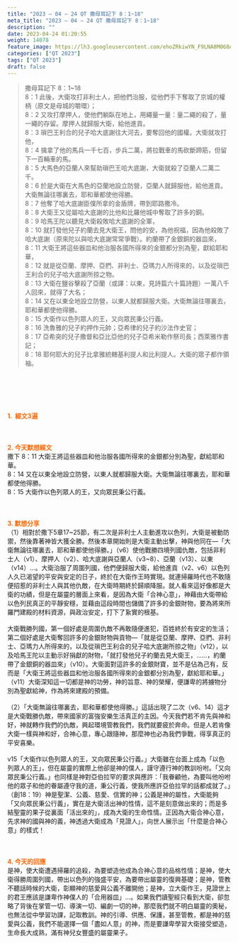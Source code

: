 ```yaml
---
title: "2023 – 04 – 24 QT 撒母耳記下 8：1~18"
meta_title: "2023 – 04 – 24 QT 撒母耳記下 8：1~18"
description: ""
date: 2023-04-24 01:20:55
weight: 14078
feature_image: https://lh3.googleusercontent.com/ehoZRkiwYN_F9LNA8M068AYxt73EavCZno-PD1cJRuf5BbSkQVUWr3gNEbt5kSs28Pb_Elg17kSrtf9ybWvojWoMV6I4tPM3vGRGDq6GkKkPdL2Gut4QAIw4-uykKUAtNiKgQKntvsU=w800
categories: ["QT 2023"]
tags: ["QT 2023"]
draft: false
---
```


<blockquote>撒母耳記下 8：1~18<br />
8：1 此後，大衛攻打非利士人，把他們治服，從他們手下奪取了京城的權柄（原文是母城的嚼環）；<br />
8：2 又攻打摩押人，使他們躺臥在地上，用繩量一量：量二繩的殺了，量一繩的存留。摩押人就歸服大衛，給他進貢。<br />
8：3 瑣巴王利合的兒子哈大底謝往大河去，要奪回他的國權。大衛就攻打他，<br />
8：4 擒拿了他的馬兵一千七百，步兵二萬，將拉戰車的馬砍斷蹄筋，但留下一百輛車的馬。<br />
8：5 大馬色的亞蘭人來幫助瑣巴王哈大底謝，大衛就殺了亞蘭人二萬二千。<br />
8：6 於是大衛在大馬色的亞蘭地設立防營，亞蘭人就歸服他，給他進貢。大衛無論往哪裏去，耶和華都使他得勝。<br />
8：7 他奪了哈大底謝臣僕所拿的金盾牌，帶到耶路撒冷。<br />
8：8 大衛王又從屬哈大底謝的比他和比羅他城中奪取了許多的銅。<br />
8：9 哈馬王陀以聽見大衛殺敗哈大底謝的全軍，<br />
8：10 就打發他兒子約蘭去見大衛王，問他的安，為他祝福，因為他殺敗了哈大底謝（原來陀以與哈大底謝常常爭戰）。約蘭帶了金銀銅的器皿來，<br />
8：11 大衛王將這些器皿和他治服各國所得來的金銀都分別為聖，獻給耶和華，<br />
8：12 就是從亞蘭、摩押、亞捫、非利士、亞瑪力人所得來的，以及從瑣巴王利合的兒子哈大底謝所掠之物。<br />
8：13 大衛在鹽谷擊殺了亞蘭（或譯：以東，見詩篇六十篇詩題）一萬八千人回來，就得了大名；<br />
8：14 又在以東全地設立防營，以東人就都歸服大衛。大衛無論往哪裏去，耶和華都使他得勝。<br />
8：15 大衛作以色列眾人的王，又向眾民秉公行義。<br />
8：16 洗魯雅的兒子約押作元帥；亞希律的兒子約沙法作史官；<br />
8：17 亞希突的兒子撒督和亞比亞他的兒子亞希米勒作祭司長；西萊雅作書記；<br />
8：18 耶何耶大的兒子比拿雅統轄基利提人和比利提人。大衛的眾子都作領袖。</blockquote><br />
&nbsp;<br />
<br />
&nbsp;<br />
<br />
<span style="color: #ff6600;"><strong>1.  經文3遍</strong></span><br />
<br />
&nbsp;<br />
<br />
<span style="color: #ff6600;"><strong>2. 今天默想經文<br />
</strong></span>撒下 8：11 大衛王將這些器皿和他治服各國所得來的金銀都分別為聖，獻給耶和華。<br />
8：14 又在以東全地設立防營，以東人就都歸服大衛。大衛無論往哪裏去，耶和華都使他得勝。<br />
8：15 大衛作以色列眾人的王，又向眾民秉公行義。<br />
<br />
&nbsp;<br />
<br />
<strong><span style="color: #ff6600;">3. 默想分享<br />
</span></strong>（1）相對於撒下5章17~25節，有二次是非利士人主動進攻以色列，大衛是被動防禦，然後靠著神皆大獲全勝。然後本章開始則是大衛主動出擊，神與他同在—「大衛無論往哪裏去，耶和華都使他得勝。」（v6）使他戰勝四境列國仇敵，包括非利士人（v1）、摩押人（v2）、哈大底謝與亞蘭人（v3~8）、亞蘭（v13）、以東（v14）…。大衛治服了周圍列國，他們便歸服大衛，給他進貢（v2、v6）以色列人久已渴望的平安與安定的日子，終於在大衛作王時實現。就連掃羅時代也不敢隨便招惹的非利士人與其他仇敵，在大衛時期終於歸順降服。就人看來這好像都是大衛的功績，但是在屬靈的層面上來看，是因為大衛「合神心意」，神藉由大衛帶給以色列民真正的平靜安穩，並藉由這段時間也儲備了許多的金銀財物，要為將來所羅門建殿的材料資源，與政治安定，打下了紥實的根基。<br />
<br />
大衛戰勝列國，第一個好處是周圍仇敵不再敢隨便進犯，百姓終於有安定的生活；第二個好處是大衛奪回許多的金銀財物與貢物—「就是從亞蘭、摩押、亞捫、非利士、亞瑪力人所得來的，以及從瑣巴王利合的兒子哈大底謝所掠之物」（v12），以及哈馬王陀以主動示好捐獻的財物，「就打發他兒子約蘭去見大衛王，……，約蘭帶了金銀銅的器皿來」（v10）。大衛面對這許多的金銀財寶，並不是佔為己有，反而是「大衛王將這些器皿和他治服各國所得來的金銀都分別為聖，獻給耶和華。」（v11）大衛深知這一切都是神的功勞，神的旨意、神的榮耀，便謙卑的將擄物分別為聖獻給神，作為將來建殿的預備。<br />
<br />
（2）「大衛無論往哪裏去，耶和華都使他得勝。」這話出現了二次（v6、14）這才是大衛戰勝仇敵，帶來國家的富強安樂生活真正的主因。今天我們若不肯先與神和好，神就轉作我們的仇敵，興起環境管教我們，我們就要疲於奔命。但是人若肯像大衛一樣與神和好，合神心意，專心跟隨神，那麼神也必為我們爭戰，得享真正的平安喜樂。<br />
<br />
v15「大衛作以色列眾人的王，又向眾民秉公行義。」大衛雖在台面上成為「以色列眾人的王」，但在屬靈的實際上他卻是神的僕人，謹守遵行神的教訓吩咐。「又向眾民秉公行義。」也同樣是神對亞伯拉罕的要求與應許：「我眷顧他，為要叫他吩咐他的眾子和他的眷屬遵守我的道，秉公行義，使我所應許亞伯拉罕的話都成就了。」（創18：19）神是聖潔、公義、慈愛、信實的神；公義是神的屬性，大衛能夠「又向眾民秉公行義」，實在是大衛活出神的性情，這不是刻意做出來的；而是多結聖靈的果子從裏面「活出來的」，成為大衛的生命性情。正因為大衛合神心意，先求神的國與神的義，神透過大衛成為「見證人」，向世人展示出「什麼是合神心意」的樣式！<br />
<br />
&nbsp;<br />
<br />
<strong style="font-size: inherit;"><span style="color: #ff6600;">4. 今天的回應<br />
</span></strong>是神，使大衛遭遇掃羅的追殺，為要塑造他成為合神心意的品格性情；是神，使大衛得勝周圍列國，帶出以色列的強盛平安，為要帶出屬靈的復興基礎；是神，管教不聽話時候的大衛，彰顯神的慈愛與公義不離開他；是神，立大衛作王，見證世上的君王應該是謙卑作神僕人的「合用器皿」…。如果我們讀聖經只看到大衛，卻忽略了背後在掌管一切、導演一切、編劇一切的神，那麼我們就不明白屬靈的奧秘，也無法從中學習功課，記取教訓。神的引導、供應、保護，甚至管教，都是神的慈愛與公義，我們不能選擇一個「盡如人意」的神，而是要謙卑學習大衛接受塑造，生命長大成熟，滿有神兒女豐盛的屬靈果子。
        